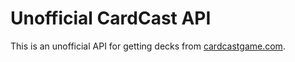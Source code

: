 # Unofficial CardCast API

This is an unofficial API for getting decks from [cardcastgame.com](cardcastgame.com).